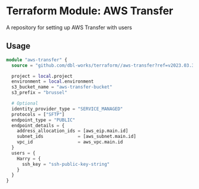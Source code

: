 # Terraform Module: AWS Transfer

A repository for setting up AWS Transfer with users


## Usage

```terraform
module "aws-transfer" {
  source = "github.com/dbl-works/terraform//aws-transfer?ref=v2023.03.30"

  project = local.project
  environment = local.environment
  s3_bucket_name = "aws-transfer-bucket"
  s3_prefix = "brussel"

  # Optional
  identity_provider_type = "SERVICE_MANAGED"
  protocols = ["SFTP"]
  endpoint_type = "PUBLIC"
  endpoint_details = {
    address_allocation_ids = [aws_eip.main.id]
    subnet_ids             = [aws_subnet.main.id]
    vpc_id                 = aws_vpc.main.id
  }
  users = {
    Harry = {
      ssh_key = "ssh-public-key-string"
    }
  }
}
```
